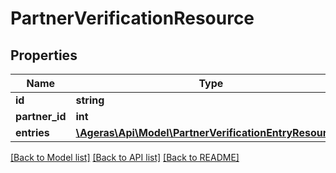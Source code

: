 # PartnerVerificationResource

## Properties
Name | Type | Description | Notes
------------ | ------------- | ------------- | -------------
**id** | **string** | @var | [optional] 
**partner_id** | **int** | @var | [optional] 
**entries** | [**\Ageras\Api\Model\PartnerVerificationEntryResource[]**](PartnerVerificationEntryResource.md) | @var | [optional] 

[[Back to Model list]](../README.md#documentation-for-models) [[Back to API list]](../README.md#documentation-for-api-endpoints) [[Back to README]](../README.md)


